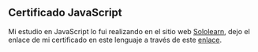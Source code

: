## Certificado JavaScript


Mi estudio en JavaScript lo fui realizando en el sitio web [Sololearn](https://www.sololearn.com/), dejo el enlace de mi certificado en este lenguaje a través de este [enlace](https://www.sololearn.com/certificates/CT-CFNATDGI).